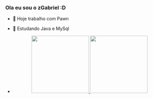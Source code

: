### Ola eu sou o zGabriel :D

- 🔭 Hoje trabalho com Pawn
- 🌱 Estudando Java e MySql

- <div align="center">
  
  <a href="https://github.com/zGabriellzGabriell">
  <img height="180em" src="https://github-readme-stats.vercel.app/api?username=zGabriell&show_icons=true&theme=dark&include_all_commits=true&count_private=true"/>
  <img height="180em" src="https://github-readme-stats.vercel.app/api/top-langs/?username=zGabriell&layout=compact&langs_count=7&theme=dark"/>
</div>
  

